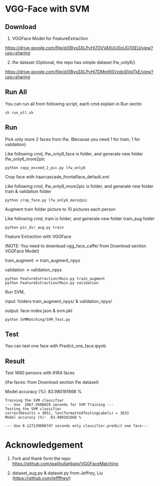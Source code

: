# VGG-Face with SVM

## Download

1. VGGFace Model for FeatureExtraction

https://drive.google.com/file/d/0BysSXLPvHi7DVVA5UU0xUG1jSEU/view?usp=sharing


2. lfw dataset (Optional, the repo has simple dataset lfw_only6/)

https://drive.google.com/file/d/0BysSXLPvHi7DMmN5VzdsSlVqTkE/view?usp=sharing


## Run All

You can run all from following script, each cmd explain in Run sectin 
```
sh run_all.sh
```

## Run

Pick only more 2 faces from lfw.  (Because you need 1 for train, 1 for validation)

Like following cmd, lfw_only6_face is folder, and generate new folder lfw_only6_more2pic 
```
python copy_exceed_2_pic.py lfw_only6
```

Crop face with haarcascade_frontalface_default.xml

Like following cmd, lfw_only6_more2pic is folder, and generate new folder  train & validation folder
```
python crop_face.py lfw_only6_more2pic
```

Augment train folder picture to 10 pictures each person
  
Like following cmd, train is folder, and generate new folder train_aug folder

```
python pic_dir_aug.py train
```

Feature Extraction with VGGFace

(NOTE: You need to download vgg_face_caffe/ from Download section VGGFace Model)

train_augment -> train_augment_npys

validation -> validation_npys

```
python FeatureExtraction/Main.py train_augment
python FeatureExtraction/Main.py validation
```

Run SVM,

input: folders train_augment_npys/ & validation_npys/

output:  face-index.json & svm.pkl

```
python SVMMatching/SVM_Test.py
```

## Test

You can test one face with Predict_one_face.ipynb

## Result

Test 1680 persons with 9164 faces

(lfw faces:  from Download section lfw dataset)

Model accuracy (%):  83.980181668 %

```
Training the SVM classifier
--- Use  2867.5606029 seconds for SVM Training ---
Testing the SVM classifier
correctResults = 3051, len(formattedTestingLabels) = 3633
Model accuracy (%):  83.980181668 %

--- Use 0.127139806747 seconds only classifier.predict one face---
```


# Acknowledgement
1. Fork and thank form the repo https://github.com/wajihullahbaig/VGGFaceMatching

2. dataset_aug.py & dataset.py from Jeffrey, Liu  (https://github.com/jeffffrey/)
